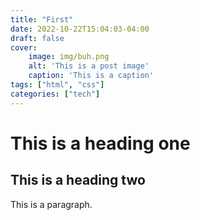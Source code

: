 ```yaml
---
title: "First"
date: 2022-10-22T15:04:03-04:00
draft: false
cover:
    image: img/buh.png
    alt: 'This is a post image'
    caption: 'This is a caption'
tags: ["html", "css"]
categories: ["tech"]
---
```


# This is a heading one
## This is a heading two

This is a paragraph.